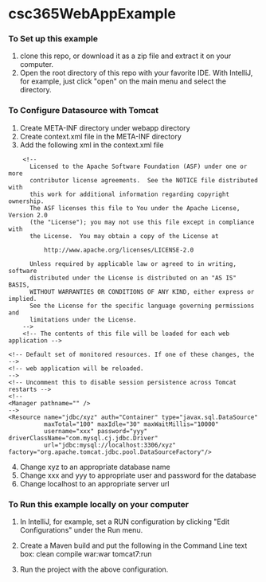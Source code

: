 # csc365WebAppExample

### To Set up this example
1. clone this repo, or download it as a zip file and extract it on your computer.
2. Open the root directory of this repo with your favorite IDE. With IntelliJ, for example, just click "open" on the main menu and select the directory.

### To Configure Datasource with Tomcat
1. Create META-INF directory under webapp directory
2. Create context.xml file in the META-INF directory
3. Add the following xml in the context.xml file
<?xml version="1.0" encoding="UTF-8"?>
        <!--
          Licensed to the Apache Software Foundation (ASF) under one or more
          contributor license agreements.  See the NOTICE file distributed with
          this work for additional information regarding copyright ownership.
          The ASF licenses this file to You under the Apache License, Version 2.0
          (the "License"); you may not use this file except in compliance with
          the License.  You may obtain a copy of the License at

              http://www.apache.org/licenses/LICENSE-2.0

          Unless required by applicable law or agreed to in writing, software
          distributed under the License is distributed on an "AS IS" BASIS,
          WITHOUT WARRANTIES OR CONDITIONS OF ANY KIND, either express or implied.
          See the License for the specific language governing permissions and
          limitations under the License.
        -->
        <!-- The contents of this file will be loaded for each web application -->
<Context>

    <!-- Default set of monitored resources. If one of these changes, the    -->
    <!-- web application will be reloaded.                                   -->
    <!-- Uncomment this to disable session persistence across Tomcat restarts -->
    <!--
    <Manager pathname="" />
    -->
    <Resource name="jdbc/xyz" auth="Container" type="javax.sql.DataSource"
              maxTotal="100" maxIdle="30" maxWaitMillis="10000"
              username="xxx" password="yyy" driverClassName="com.mysql.cj.jdbc.Driver"
              url="jdbc:mysql://localhost:3306/xyz" factory="org.apache.tomcat.jdbc.pool.DataSourceFactory"/>

</Context>

4. Change xyz to an appropriate database name
5. Change xxx and yyy to appropriate user and password for the database
6. Change localhost to an appropriate server url

### To Run this example locally on your computer
1. In IntelliJ, for example, set a RUN configuration by clicking "Edit Configurations" under the Run menu.
2. Create a Maven build and put the following in the Command Line text box:
    clean compile war:war tomcat7:run
    
3. Run the project with the above configuration.
